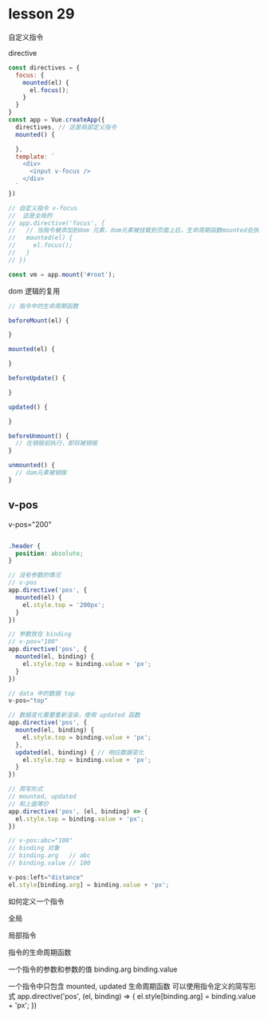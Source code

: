 # lesson 29

自定义指令

directive

```js
const directives = {
  focus: {
    mounted(el) {
      el.focus();
    }
  }
}
const app = Vue.createApp({
  directives, // 这是局部定义指令
  mounted() {

  },
  template: `
    <div>
      <input v-focus />
    </div>
  `
})

// 自定义指令 v-focus
//  这是全局的
// app.directive('focus', {
//   // 当指令被添加到dom 元素，dom元素被挂载到页面上后，生命周期函数mounted会执行
//   mounted(el) {
//     el.focus();
//   }
// })

const vm = app.mount('#root');
```

dom 逻辑的复用

```js
// 指令中的生命周期函数

beforeMount(el) {

}

mounted(el) {

}

beforeUpdate() {

}

updated() {

}

beforeUnmount() {
  // 在销毁前执行，即将被销毁
}

unmounted() {
  // dom元素被销毁
}
```

## v-pos

v-pos="200"

```css

.header {
  position: absolute;
}

```

```js
// 没有参数的情况
// v-pos
app.directive('pos', {
  mounted(el) {
    el.style.top = '200px';
  }
})

// 参数放在 binding
// v-pos="100"
app.directive('pos', {
  mounted(el, binding) {
    el.style.top = binding.value + 'px';
  }
})

// data 中的数据 top
v-pos="top"

// 数据变化需要重新渲染，使用 updated 函数
app.directive('pos', {
  mounted(el, binding) {
    el.style.top = binding.value + 'px';
  },
  updated(el, binding) { // 响应数据变化
    el.style.top = binding.value + 'px';
  }
})

// 简写形式
// mounted, updated
// 和上面等价
app.directive('pos', (el, binding) => {
  el.style.top = binding.value + 'px';
})

// v-pos:abc="100"
// binding 对象
// binding.arg   // abc
// binding.value // 100

v-pos:left="distance"
el.style[binding.arg] = binding.value + 'px';


```

如何定义一个指令

全局

局部指令

指令的生命周期函数

一个指令的参数和参数的值
binding.arg
binding.value

一个指令中只包含 mounted, updated 生命周期函数
可以使用指令定义的简写形式
app.directive('pos', (el, binding) => {
  el.style[binding.arg] = binding.value + 'px';
})
